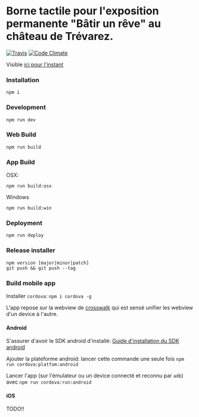 # Borne tactile pour l'exposition permanente "Bâtir un rêve" au château de Trévarez.

[![Travis](https://img.shields.io/travis/xseignard/trevarez.svg?style=flat-square)](https://travis-ci.org/xseignard/trevarez) [![Code Climate](https://img.shields.io/codeclimate/coverage/github/xseignard/trevarez.svg?style=flat-square)](https://codeclimate.com/github/xseignard/trevarez/coverage)

Visible [ici pour l'instant](http://xseignard.github.io/trevarez/)

### Installation
```
npm i
```

### Development
```
npm run dev
```

### Web Build
```
npm run build
```

### App Build
OSX:
```
npm run build:osx
```

Windows
```
npm run build:win
```

### Deployment
```
npm run deploy
```

### Release installer
```
npm version [major|minor|patch]
git push && git push --tag
```

### Build mobile app

Installer `cordova`: `npm i cordova -g`

L'app repose sur la webview de [crosswalk](https://crosswalk-project.org/) qui est sensé unifier les webview d'un device à l'autre.

#### Android

S'assurer d'avoir le SDK android d'installé: [Guide d'installation du SDK android](https://cordova.apache.org/docs/en/latest/guide/platforms/android/index.html)

Ajouter la plateforme android: lancer cette commande une seule fois `npm run cordova:platfom:android`

Lancer l'app (sur l'émulateur ou un device connecté et reconnu par `adb`) avec `npm run cordova:run:android`

#### iOS

TODO!!
